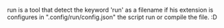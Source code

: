 run is a tool that detect the keyword 'run' as a filename if his extension is configures in ".config/run/config.json" the script run or compile the file. :D 
